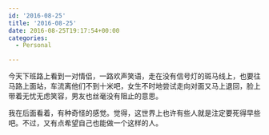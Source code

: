 ```yaml
---
id: '2016-08-25'
title: '2016-08-25'
date: 2016-08-25T19:17:54+00:00
categories:
  - Personal

---
```




今天下班路上看到一对情侣，一路欢声笑语，走在没有信号灯的斑马线上，也要往马路上面站，车流离他们不到十米吧，女生不时地尝试走向对面又马上退回，脸上带着无忧无虑笑容，男友也丝毫没有阻止的意思。

我在后面看着，有种奇怪的感觉。觉得，这世界上也许有些人就是注定要死得早些吧。不过，又有点希望自己也能做一个这样的人。
